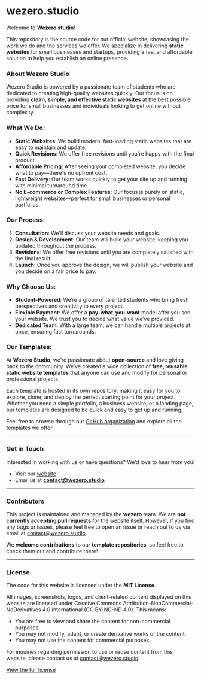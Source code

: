 # wezero.studio

Welcome to **Wezero studio**!

This repository is the source code for our official website, showcasing the work we do and the services we offer. We specialize in delivering **static websites** for small businesses and startups, providing a fast and affordable solution to help you establish an online presence.

### About Wezero Studio
Wezero Studio is powered by a passionate team of students who are dedicated to creating high-quality websites quickly. Our focus is on providing **clean, simple, and effective static websites** at the best possible price for small businesses and individuals looking to get online without complexity.

### What We Do:
- **Static Websites**: We build modern, fast-loading static websites that are easy to maintain and update.
- **Quick Revisions**: We offer free revisions until you're happy with the final product.
- **Affordable Pricing**: After seeing your completed website, you decide what to pay—there's no upfront cost.
- **Fast Delivery**: Our team works quickly to get your site up and running with minimal turnaround time.
- **No E-commerce or Complex Features**: Our focus is purely on static, lightweight websites—perfect for small businesses or personal portfolios.

### Our Process:
1. **Consultation**: We'll discuss your website needs and goals.
2. **Design & Development**: Our team will build your website, keeping you updated throughout the process.
3. **Revisions**: We offer free revisions until you are completely satisfied with the final result.
4. **Launch**: Once you approve the design, we will publish your website and you decide on a fair price to pay.

### Why Choose Us:
- **Student-Powered**: We’re a group of talented students who bring fresh perspectives and creativity to every project.
- **Flexible Payment**: We offer a **pay-what-you-want** model after you see your website. We trust you to decide what value we’ve provided.
- **Dedicated Team**: With a large team, we can handle multiple projects at once, ensuring fast turnarounds.

<!--
### Our Work
Check out our portfolio below to see some of the static websites we've built for small businesses and startups:

- [Project 1](https://wezero.studio/project1)
- [Project 2](https://wezero.studio/project2)
- [Project 3](https://wezero.studio/project3)

-->

### Our Templates:

At **Wezero Studio**, we’re passionate about **open-source** and love giving back to the community. We’ve created a wide collection of **free, reusable static website templates** that anyone can use and modify for personal or professional projects.

Each template is hosted in its own repository, making it easy for you to explore, clone, and deploy the perfect starting point for your project. Whether you need a simple portfolio, a business website, or a landing page, our templates are designed to be quick and easy to get up and running.

Feel free to browse through our [GitHub organization](https://github.com/wezero-studio) and explore all the templates we offer

---

### Get in Touch
Interested in working with us or have questions? We’d love to hear from you!

- Visit our [website](https://wezero.studio)
- Email us at **contact@wezero.studio**

---

### Contributors
This project is maintained and managed by the **wezero** team. We are **not currently accepting pull requests** for the website itself. However, if you find any bugs or issues, please feel free to open an issue or reach out to us via email at [contact@wezero.studio](mailto:contact@wezero.studio).

We **welcome contributions** to our **template repositories**, so feel free to check them out and contribute there!

---

### License

The code for this website is licensed under the **MIT License**.

All images, screenshots, logos, and client-related content displayed on this website are licensed under Creative Commons Attribution-NonCommercial-NoDerivatives 4.0 International (CC BY-NC-ND 4.0). This means:
- You are free to view and share the content for non-commercial purposes.
- You may not modify, adapt, or create derivative works of the content.
- You may not use the content for commercial purposes.

For inquiries regarding permission to use or reuse content from this website, please contact us at [contact@wezero.studio](mailto:contact@wezero.studio).

[View the full license](LICENSE)
